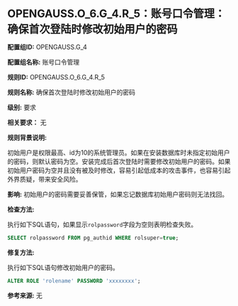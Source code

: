 **<font size="5">OPENGAUSS.O_6.G_4.R_5：账号口令管理：确保首次登陆时修改初始用户的密码</font>**

**配置组ID:**
OPENGAUSS.G_4

**配置组名称:**
账号口令管理

**规则ID:**
OPENGAUSS.O_6.G_4.R_5

**规则名称:**
确保首次登陆时修改初始用户的密码

**级别:**
要求

**相关要求：**
无

**规则背景说明:**

初始用户是权限最高、id为10的系统管理员。如果在安装数据库时未指定初始用户的密码，则默认密码为空。安装完成后首次登陆时需要修改初始用户的密码。如果初始用户密码为空并且没有被及时修改，容易引起低成本的攻击事件，也容易引起外界质疑，带来安全风险。

**影响:**
初始用户的密码需要妥善保管，如果忘记数据库初始用户密码则无法找回。

**检查方法:**

执行如下SQL语句，如果显示`rolpassword`字段为空则表明检查失败。

```sql
SELECT rolpassword FROM pg_authid WHERE rolsuper=true;
```

**修复方法:**

执行如下SQL语句修改初始用户的密码。

```sql
ALTER ROLE 'rolename' PASSWORD 'xxxxxxxx';
```

**参考来源:**
无